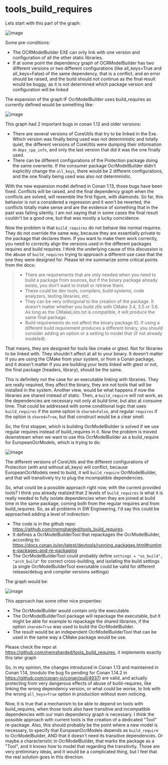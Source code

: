 # tools_build_requires


Lets start with this part of the graph:

![image](https://user-images.githubusercontent.com/15367152/55870318-9a110f80-5b88-11e9-9b36-f2f0a85b17d7.png)


Some pre-conditions:
- The OCRModelBuilder EXE can only link with one version and configuration of all the other static libraries.
- If at some point the dependency graph of OCRModelBuilder has two different versions or two different configurations (like all_keys=True and all_keys=False) of the same dependency, that is a conflict, and an error should be raised, and the build should not continue as the final result would be buggy, as it is not determined which package version and configuration will be linked

The expansion of the graph IF OcrModelBuilder uses build_requires as currently defined would be something like:

![image](https://user-images.githubusercontent.com/15367152/55871321-b746dd80-5b8a-11e9-8a6d-8bd7b1917431.png)

This graph had 2 important bugs in conan 1.12 and older versions:
- There are several versions of CoreUtils that try to be linked in the Exe. Which version was finally being used was not deterministic and totally quiet, the different versions of CoreUtils were dumping their information in ``deps_cpp_info``, and only the last version that did it was the one finally used.
- There can be different configurations of the Protection package doing the same overwrite. If the consumer package OcrModelBuilder didn't explicitly change the ``all_keys``, there would be 2 different configurations, and the one finally being used was also not deterministic.

With the new expansion model defined in Conan 1.13, those bugs have been fixed. Conflicts will be raised, and the final dependency graph when the conflicts are solved, will resemble the first figure, with diamonds. So far, this behavior is not a considered a regression and it won't be reverted, the conflicts totally make sense and are the evidence of something that in the past was failing silently. I am not saying that in some cases the final result couldn't be a good one, but that was mostly a lucky coincidence.

Now the problem is that ``build_requires`` do not behave like normal requires. They do not override the same way, because they are essentially private to the package that declares them. If you want to make them work correctly, you need to correctly align the versions used in the different packages requires and build requires. I think the underlying cause of this discussion is the abuse of ``build_requires`` trying to approach a different use case that the one they were designed for. Please let me summarize some critical points from the docs:

> - There are requirements that are only needed when you need to build a package from sources, but if the binary package already exists, you don’t want to install or retrieve them.
> - These could be dev tools, compilers, build systems, code analyzers, testing libraries, etc.
> - They can be very orthogonal to the creation of the package. It doesn’t matter whether you build zlib with CMake 3.4, 3.5 or 3.6. As long as the CMakeLists.txt is compatible, it will produce the same final package.
> - Build requirements do not affect the binary package ID. If using a different build requirement produces a different binary, you should consider adding an option or a setting to model that (if not already modeled).
> 

That means, they are designed for tools like cmake or gtest. Not for libraries to be linked with. They shouldn't affect at all to your binary. It doesn't matter if you are using the CMake from your system, or from a Conan package, and it doesn't matter if you are building your tests linked with gtest or not, the final package (headers, library), should be the same.

This is definitely not the case for an executable linking with libraries. They are really required, they affect the binary, they are not tools that will be installed in the system. Another view, would be what happens if now the libraries are shared instead of static. Then, a ``build_require`` will not work, as the dependencies are necessary not only at build time, but also at consume time. That could be addressed with some conditional logic that uses ``build_requires`` if the some option is ``shared=False``, and regular ``requires`` if the option is ``shared=True``, but that construct would be a clear smell.

So, the first stopper, which is building OcrModelBuilder is solved if we use regular requires instead of build_requires in it. Now the problem is moved downstream when we want to use this OcrModelBuilder as a build_require for EuropeanOcrModels, which is trying to do:

![image](https://user-images.githubusercontent.com/15367152/55875344-29bcbb00-5b95-11e9-96cb-23baf0dd7e23.png)

The different versions of CoreUtils and the different configurations of Protection (with and without all_keys) will conflict, because EuropeanOcrModels need to build, it will ``build_require`` OcrModelBuilder, and that will transitively try to plug the incompatible dependencies.

So, what could be a possible approach right now, with the current provided tools? I think you already realized that 2 levels of ``build_requires`` is what it is really needed to fully isolate dependencies when they are joined at build time in the same package, coming both from the regular requires and from build_requires. So, as all problems in SW Engineering, I'd say this could be approached adding a level of indirection:

- The code is in the github repo: https://github.com/memsharded/tools_build_requires. 
- It defines a OcrModelBuilderTool that repackages the OcrModelBuilder, according to: https://docs.conan.io/en/latest/devtools/running_packages.html#runtime-packages-and-re-packaging
- The OcrModelBuilderTool could probably define ``settings = "os_build", "arch_build"`` for correct cross-building, and isolating the build settings (a single OcrModelBuilderTool executable could be valid for different release/debug and compiler versions settings)

The graph would be:

![image](https://user-images.githubusercontent.com/15367152/55875860-676e1380-5b96-11e9-95a4-7fa3fa0b938c.png)

This approach has some other nice properties:
- The OcrModelBuilder would contain only the executable. 
- The OcrModelBuilderTool package will repackage the executable, but it might be able for example to repackage the shared libraries, if the option ``shared=True`` was used to build the OcrModelBuilder.
- The result would be an independent OcrModelBuilderTool that can be used in the same way a CMake package would be use.

Please check the repo at https://github.com/memsharded/tools_build_requires, it implements exactly this later graph

So, in my opinion, the changes introduced in Conan 1.13 and maintained in Conan 1.14, (modulo the bug fix pending for Conan 1.14.2 in https://github.com/conan-io/conan/pull/4937) are valid, and actually protecting from very dangerous effects of abuse of build-requires, like linking the wrong dependency version, or what could be worse, to link with the wrong ``all_keys=True`` option in production without even noticing.

Now, it is true that a mechanism to be able to depend on tools with build_requires, when those tools also have transitive and incompatible dependencies with our main dependency graph is necessary.
I think the possible approach with current tools is the creation of a dedicated "Tool" re-package. Also, this should probably be the point where a new model is necessary, to specify that EuropeanOcrModels depends as ``build_require`` to OcrModelBuilder, AND that it doesn't need its transitive dependencies. Or maybe a characteristic in OcrModelBuilder, that marks the package as a "Tool", and it knows how to model that regarding the transitivity. Those are very preliminary ideas, and it would be a complicated thing, but I feel that the real solution goes in this direction.


